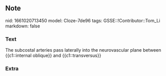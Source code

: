 ## Note
nid: 1661020713450
model: Cloze-7de96
tags: GSSE::!Contributor::Tom_Li
markdown: false

### Text
<div>
  The subcostal arteries pass laterally into the neurovascular
  plane between {{c1::internal oblique}} and {{c1::transversus}}
</div>

### Extra

